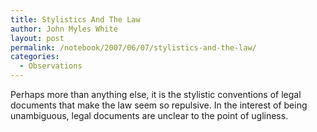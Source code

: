 ```yaml
---
title: Stylistics And The Law
author: John Myles White
layout: post
permalink: /notebook/2007/06/07/stylistics-and-the-law/
categories:
  - Observations
---
```


Perhaps more than anything else, it is the stylistic conventions of legal documents that make the law seem so repulsive. In the interest of being unambiguous, legal documents are unclear to the point of ugliness.
